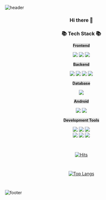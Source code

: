 ![header](https://capsule-render.vercel.app/api?type=waving&color=AED6F1&height=250&section=header&text=Soojin%20Lim&fontSize=80&fontAlign=50&fontColor=FFFFFF)
<div align="center">
<h3 align="center"> Hi there 👋 
<h3 align="center">📚 Tech Stack 📚 </h3> 
<b><span align="center" style="background-color:#DCDCDC;font-size:90%;">Frontend</span></b>
<p align="center"> 
<img src="https://img.shields.io/badge/Html5-E34F26?style=flat-square&logo=Html5&logoColor=white">
<img src="https://img.shields.io/badge/CSS3-1572B6?style=flat-square&logo=CSS3&logoColor=white">
<img src="https://img.shields.io/badge/JavaScript-F7DF1E?style=flat-square&logo=JavaScript&logoColor=white">
</p>
<b><span align="center" style="background-color:#DCDCDC;font-size:90%;">Backend</span></b>
<p align="center"> 
<img src="https://img.shields.io/badge/Java-007396?style=flat-square&logo=Java&logoColor=white">
<img src="https://img.shields.io/badge/Jsp-E34F26?style=flat-square&logo=Jsp&logoColor=white">
<img src="https://img.shields.io/badge/Spring-6DB33F?style=flat-square&logo=Spring&logoColor=white">
<img src="https://img.shields.io/badge/SpringBoot-6DB33F?style=flat-square&logo=SpringBoot&logoColor=white">
</p>
<b><span align="center" style="background-color:#DCDCDC;font-size:90%;">Database</span></b>
<p align="center"> 
<img src="https://img.shields.io/badge/oracle-F80000?style=flat-square&logo=oracle&logoColor=white">
</p>
<b><span align="center" style="background-color:#DCDCDC;font-size:90%;">Android</span></b>
<p align="center"> 
<img src="https://img.shields.io/badge/Android-3DDC84?style=flat-square&logo=Android&logoColor=white">
<img src="https://img.shields.io/badge/Kotlin-0095D5?style=flat-square&logo=Kotlin&logoColor=white">
</p>
<b><span align="center" style="background-color:#DCDCDC;font-size:90%;">Development Tools</span></b>
<p align="center"> 
<img src="https://img.shields.io/badge/intellijidea-000000?style=flat-square&logo=intellijidea&logoColor=white">
<img src="https://img.shields.io/badge/eclipseide-2C2255?style=flat-square&logo=eclipseide&logoColor=white">
<img src="https://img.shields.io/badge/datagrip-000000?style=flat-square&logo=datagrip&logoColor=white">
<br>
<img src="https://img.shields.io/badge/postman-FF6C37?style=flat-square&logo=postman&logoColor=white">
<img src="https://img.shields.io/badge/VisualStudioCode-007ACC?style=flat-square&logo=VisualStudioCode&logoColor=white">
<img src="https://img.shields.io/badge/androidstudio-3DDC84?style=flat-square&logo=androidstudio&logoColor=white">
</p>
<br>

[![Hits](https://hits.seeyoufarm.com/api/count/incr/badge.svg?url=https%3A%2F%2Fgithub.com%2Flsj104%2Fhit-counter&count_bg=%23F7CAD3&title_bg=%23FB8C32&icon=&icon_color=%23E7E7E7&title=hits&edge_flat=false)](https://hits.seeyoufarm.com)   

<br>

  [![Top Langs](https://github-readme-stats.vercel.app/api/top-langs/?username=lsj104&langs_count=6&layout=compact&exclude_repo=database_project,TodoProject,boot-gongbang)](https://github.com/anuraghazra/github-readme-stats)   

  
<!-- ![Anurag's GitHub stats](https://github-readme-stats.vercel.app/api?username=lsj104&count_private=true&show_icons=true&theme=flag-india) -->

<br>



</div>

![footer](https://capsule-render.vercel.app/api?type=waving&color=AED6F1&height=200&section=footer&text=%20&fontSize=90)

